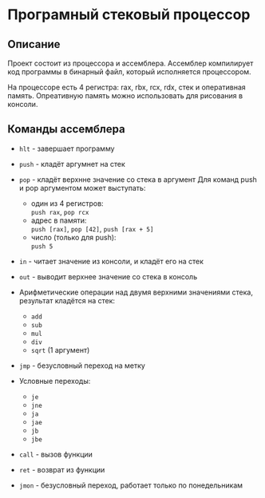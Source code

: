 # Програмный стековый процессор

## Описание

Проект состоит из процессора и ассемблера.
Ассемблер компилирует код программы в бинарный файл, который исполняется процессором.

На процессоре есть 4 регистра: rax, rbx, rcx, rdx, стек и оперативная память.
Опреативную память можно использовать для рисования в консоли.

## Команды ассемблера

* `hlt` - завершает программу
* `push` - кладёт аргумнет на стек
* `pop` - кладёт верхнне значение со стека в аргумент
Для команд push и pop аргументом может выступать:
  + один из 4 регистров:\
    `push rax`, `pop rcx`
  + адрес в памяти:\
    `push [rax]`, `pop [42]`, `push [rax + 5]`
  + число (только для push):\
    `push 5`
  
* `in` - читает значение из консоли, и кладёт его на стек
* `out` - выводит верхнее значение со стека в консоль
* Арифметические операции над двумя верхними значениями стека, результат кладётся на стек:
  + `add`
  + `sub`
  + `mul`
  + `div`
  + `sqrt` (1 аргумент)
* ``jmp`` - безусловный переход на метку
* Условные переходы:
  + ``je``
  + ``jne``
  + ``ja``
  + ``jae``
  + ``jb``
  + ``jbe``
* `call` - вызов функции
* `ret` - возврат из функции
* `jmon` - безусловный переход, работает только по понедельникам

